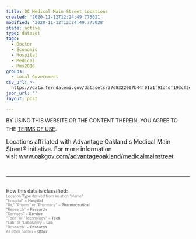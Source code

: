 ```yaml
---
title: OC Medical Main Street Locations
created: '2020-11-12T12:24:49.775021'
modified: '2020-11-12T12:24:49.775028'
state: active
type: dataset
tags:
  - Doctor
  - Economic
  - Hospital
  - Medical
  - Mms2016
groups:
  - Local Government
csv_url: >-
  https://data.ferndalemi.gov/datasets/37d8322007b44f01a1f91d4df193cf2e_0.csv?outSR=%7B%22latestWkid%22%3A3857%2C%22wkid%22%3A102100%7D
json_url: ''
layout: post

---
```

<div>







<p>BY USING THIS WEBSITE OR THE CONTENT THEREIN, YOU AGREE TO THE <u><a href='https://www.oakgov.com/open-data-terms'>TERMS OF USE</a></u><span style='font-family: &quot;Avenir Next W01&quot;, &quot;Avenir Next W00&quot;, &quot;Avenir Next&quot;, Avenir, &quot;Helvetica Neue&quot;, Helvetica, Arial, sans-serif; font-size: 17px;'>. </span><br /></p><p><span style='font-size: medium;'>Locations affiliated with Advantage Oakland's Medical Main Street® initiative. For more information visit </span><a href='https://www.oakgov.com/advantageoakland/medicalmainstreet' style='font-size: medium;' target='_blank'>www.oakgov.com/advantageoakland/medicalmainstreet</a></p></div><div><br /><hr /></div><div><br /></div><div><font color='#696969' size='2'><b>How this data is classified:</b></font></div><font color='#808080' size='1'>Location <b>Type</b> derived from location &quot;Name&quot;</font><div><font color='#808080' size='1'>&quot;Hospital&quot; = <b>Hospital</b></font></div><div><font color='#808080' size='1'>&quot;Rx,&quot; &quot;Pharm,&quot; or &quot;Pharmacy&quot; = <b>Pharmaceutical</b></font></div><div><font color='#808080' size='1'>&quot;Research&quot; = <b>Research</b></font></div><div><font color='#808080' size='1'>&quot;Services&quot; = <b>Service</b></font></div><div><font color='#808080' size='1'>&quot;Tech&quot; or &quot;Technology&quot; = <b>Tech</b></font></div><div><font color='#808080' size='1'>&quot;Lab&quot; or &quot;Laboratory = <b>Lab</b></font></div><div><font color='#808080' size='1'>&quot;Research&quot; = <b>Research</b></font></div><div><font color='#808080' size='1'>All other names = <b>Other</b></font></div>
